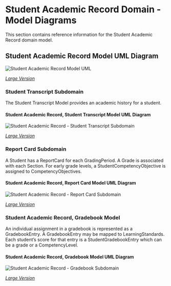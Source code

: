 # Student Academic Record Domain - Model Diagrams

This section contains reference information for the Student Academic Record
domain model.

## Student Academic Record Model UML Diagram

![Student Academic Record Model UML](https://edfidocs.blob.core.windows.net/$web/img/reference/data-standard/Student%20Academic%20Record%20Model%20UML.png)

[_Large Version_](https://edfidocs.blob.core.windows.net/$web/img/reference/data-standard/Student%20Academic%20Record%20Model%20UML.png)

### Student Transcript Subdomain

The Student Transcript Model provides an academic history for a student.

#### Student Academic Record, Student Transcript Model UML Diagram

![Student Academic Record - Student Transcript Subdomain](https://edfidocs.blob.core.windows.net/$web/img/reference/data-standard/Student%20Academic%20Record%20-%20Student%20Transcript%20Subdomain.png)

[_Large Version_](https://edfidocs.blob.core.windows.net/$web/img/reference/data-standard/Student%20Academic%20Record%20-%20Student%20Transcript%20Subdomain.png)

### Report Card Subdomain

A Student has a ReportCard for each GradingPeriod. A Grade is associated with
each Section. For early grade levels, a StudentCompetencyObjective is assigned
to CompetencyObjectives.

#### Student Academic Record, Report Card Model UML Diagram

![Student Academic Record - Report Card Subdomain](https://edfidocs.blob.core.windows.net/$web/img/reference/data-standard/Report%20Card%20Subdomain%20UML.png)

[_Large Version_](https://edfidocs.blob.core.windows.net/$web/img/reference/data-standard/Report%20Card%20Subdomain%20UML.png)

### Student Academic Record, Gradebook Model

An individual assignment in a gradebook is represented as a GradebookEntry. A
GradebookEntry may be mapped to LearningStandards. Each student’s score for that
entry is a StudentGradebookEntry which can be a grade or a CompetencyLevel.

#### Student Academic Record, Gradebook Model UML Diagram

![Student Academic Record - Gradebook Subdomain](https://edfidocs.blob.core.windows.net/$web/img/reference/data-standard/Student%20Academic%20Record%20-%20Gradebook.png)

[_Large Version_](https://edfidocs.blob.core.windows.net/$web/img/reference/data-standard/Student%20Academic%20Record%20-%20Gradebook.png)
